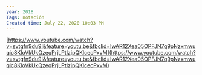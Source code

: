 ```yaml
---
year: 2018
Tags: notación
Created time: July 22, 2020 10:03 PM
---
```

[https://www.youtube.com/watch?v=svtgfn9du9I&feature=youtu.be&fbclid=IwAR12Xea05OPFJN7q9pNzxmwuqic8KloVkUkQzeqPrjLPtIzjpQKlcecPxvM](https://www.youtube.com/watch?v=svtgfn9du9I&feature=youtu.be&fbclid=IwAR12Xea05OPFJN7q9pNzxmwuqic8KloVkUkQzeqPrjLPtIzjpQKlcecPxvM)
